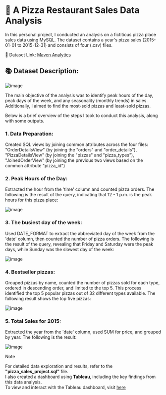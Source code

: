 # 🍕 A Pizza Restaurant Sales Data Analysis

In this personal project, I conducted an analysis on a fictitious pizza place sales data using MySQL. The dataset contains a year's pizza sales (2015-01-01 to 2015-12-31) and consists of four (.csv) files.

🌼 Dataset Link: [Maven Analytics](https://www.mavenanalytics.io/data-playground?search=pizza)

## 📚 Dataset Description:

![image](https://github.com/Su-Jung-Choi/restaurant_sales_analysis/assets/88897881/f0b69bdc-5933-4751-8f74-f5ee1c47f467)



The main objective of the analysis was to identify peak hours of the day, peak days of the week, and any seasonality (monthly trends) in sales. Additionally, I aimed to find the most-sold pizzas and least-sold pizzas. 

Below is a brief overview of the steps I took to conduct this analysis, along with some outputs.

### 1. Data Preparation:
   Created SQL views by joining common attributes across the four files: "OrderDetailsView" (by joining the "orders" and "order_details"), "PizzaDetailsView" (by joining the "pizzas" and "pizza_types"), "JoinedOrderView" (by joining the previous two views based on the common attribute "pizza_id") 

### 2. Peak Hours of the Day:
   Extracted the hour from the 'time' column and counted pizza orders. The following is the result of the query, indicating that 12 - 1 p.m. is the peak hours for this pizza place:

![image](https://github.com/Su-Jung-Choi/restaurant_sales_analysis/assets/88897881/4f4032e5-cddf-4e53-9452-e306ae6326ab)

### 3. The busiest day of the week:
   Used DATE_FORMAT to extract the abbreviated day of the week from the 'date' column, then counted the number of pizza orders. The following is the result of the query, revealing that Friday and Saturday were the peak days, while Sunday was the slowest day of the week:
   
![image](https://github.com/Su-Jung-Choi/restaurant_sales_analysis/assets/88897881/18996d03-0d2f-4e71-b98d-9cc182b103af)

### 4. Bestseller pizzas:
   Grouped pizzas by name, counted the number of pizzas sold for each type, ordered in descending order, and limited to the top 5. This process identified the top 5 popular pizzas out of 32 different types available. The following result shows the top five pizzas:
   
![image](https://github.com/Su-Jung-Choi/restaurant_sales_analysis/assets/88897881/229b9c9d-304a-4b50-9161-811e77a39ef0)

### 5. Total Sales for 2015:
   Extracted the year from the 'date' column, used SUM for price, and grouped by year. The following is the result:
   
![image](https://github.com/Su-Jung-Choi/restaurant_sales_analysis/assets/88897881/fc39a254-6f2b-43ed-acdb-0eeec1282a60)

> [!NOTE]
> For detailed data exploration and results, refer to the **"pizza_sales_project.sql"** file. \
> I also created a dashboard using **Tableau**, including the key findings from this data analysis. \
> To view and interact with the Tableau dashboard, visit [here](https://public.tableau.com/app/profile/sujung.choi/viz/pizza_sales_17084867876930/Dashboard2)

